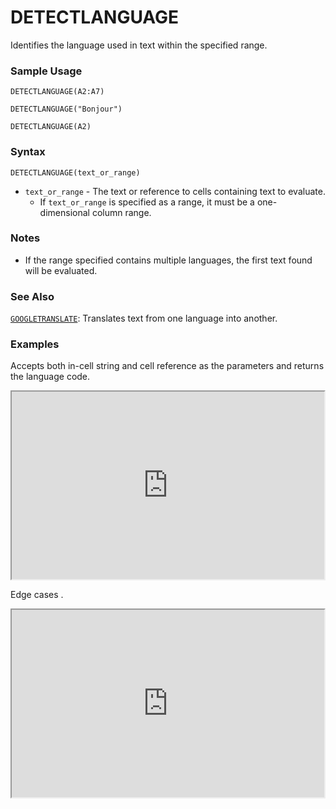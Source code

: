 # DETECTLANGUAGE

Identifies the language used in text within the specified range.

### Sample Usage

`DETECTLANGUAGE(A2:A7)`

`DETECTLANGUAGE("Bonjour")`

`DETECTLANGUAGE(A2)`

### Syntax

`DETECTLANGUAGE(text_or_range)`

* `text_or_range` - The text or reference to cells containing text to evaluate.
  * If `text_or_range` is specified as a range, it must be a one-dimensional column range.

### Notes

* If the range specified contains multiple languages, the first text found will be evaluated.

### See Also

[`GOOGLETRANSLATE`](https://support.google.com/docs/answer/3093331): Translates text from one language into another.

### Examples

Accepts both in-cell string and cell reference as the parameters and returns the language code.

<iframe height="300" src="https://docs.google.com/spreadsheet/pub?key=0As3tAuweYU9QdHUwS0tkZUYwY0dfUXJvUFk1cW1xR0E&single=true&gid=0&output=html&widget=true" width="500"></iframe>

Edge cases .

<iframe height="300" src="https://docs.google.com/spreadsheet/pub?key=0As3tAuweYU9QdHUwS0tkZUYwY0dfUXJvUFk1cW1xR0E&single=true&gid=1&output=html&widget=true" width="500"></iframe>
